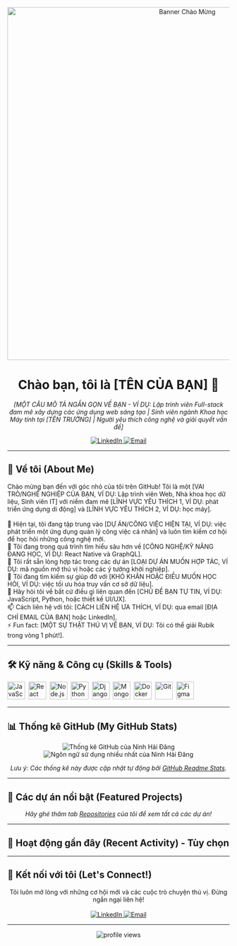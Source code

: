 <p align="center">
  <img src="[URL_HINH_ANH_BANNER_CUA_BAN_HOAC_XOA_DONG_NAY]" alt="Banner Chào Mừng" width="800"/>
</p>

<h1 align="center">Chào bạn, tôi là [TÊN CỦA BẠN] 👋</h1>
<p align="center">
  <em>[MỘT CÂU MÔ TẢ NGẮN GỌN VỀ BẠN - VÍ DỤ: Lập trình viên Full-stack đam mê xây dựng các ứng dụng web sáng tạo | Sinh viên ngành Khoa học Máy tính tại [TÊN TRƯỜNG] | Người yêu thích công nghệ và giải quyết vấn đề]</em>
</p>

<p align="center">
  <a href="[LIÊN KẾT LINKEDIN CỦA BẠN]" target="_blank">
    <img src="https://img.shields.io/badge/LinkedIn-%230077B5.svg?&style=for-the-badge&logo=linkedin&logoColor=white" alt="LinkedIn"/>
  </a>
  <a href="mailto:[ĐỊA CHỈ EMAIL CỦA BẠN]" target="_blank">
    <img src="https://img.shields.io/badge/Email-D14836?style=for-the-badge&logo=gmail&logoColor=white" alt="Email"/>
  </a>
  </p>

---

## 🚀 Về tôi (About Me)

<p align="left">
  Chào mừng bạn đến với góc nhỏ của tôi trên GitHub! Tôi là một [VAI TRÒ/NGHỀ NGHIỆP CỦA BẠN, VÍ DỤ: Lập trình viên Web, Nhà khoa học dữ liệu, Sinh viên IT] với niềm đam mê [LĨNH VỰC YÊU THÍCH 1, VÍ DỤ: phát triển ứng dụng di động] và [LĨNH VỰC YÊU THÍCH 2, VÍ DỤ: học máy].
  <br><br>
  🔭 Hiện tại, tôi đang tập trung vào [DỰ ÁN/CÔNG VIỆC HIỆN TẠI, VÍ DỤ: việc phát triển một ứng dụng quản lý công việc cá nhân] và luôn tìm kiếm cơ hội để học hỏi những công nghệ mới.
  <br>
  🌱 Tôi đang trong quá trình tìm hiểu sâu hơn về [CÔNG NGHỆ/KỸ NĂNG ĐANG HỌC, VÍ DỤ: React Native và GraphQL].
  <br>
  👯 Tôi rất sẵn lòng hợp tác trong các dự án [LOẠI DỰ ÁN MUỐN HỢP TÁC, VÍ DỤ: mã nguồn mở thú vị hoặc các ý tưởng khởi nghiệp].
  <br>
  🤔 Tôi đang tìm kiếm sự giúp đỡ với [KHÓ KHĂN HOẶC ĐIỀU MUỐN HỌC HỎI, VÍ DỤ: việc tối ưu hóa truy vấn cơ sở dữ liệu].
  <br>
  💬 Hãy hỏi tôi về bất cứ điều gì liên quan đến [CHỦ ĐỀ BẠN TỰ TIN, VÍ DỤ: JavaScript, Python, hoặc thiết kế UI/UX].
  <br>
  📫 Cách liên hệ với tôi: [CÁCH LIÊN HỆ ƯA THÍCH, VÍ DỤ: qua email [ĐỊA CHỈ EMAIL CỦA BẠN] hoặc LinkedIn].
  <br>
  ⚡ Fun fact: [MỘT SỰ THẬT THÚ VỊ VỀ BẠN, VÍ DỤ: Tôi có thể giải Rubik trong vòng 1 phút!].
</p>

---

## 🛠️ Kỹ năng & Công cụ (Skills & Tools)

<p align="left">
  <img src="https://cdn.jsdelivr.net/gh/devicons/devicon/icons/javascript/javascript-original.svg" alt="JavaScript" width="40" height="40"/>&nbsp;
  <img src="https://cdn.jsdelivr.net/gh/devicons/devicon/icons/react/react-original-wordmark.svg" alt="React" width="40" height="40"/>&nbsp;
  <img src="https://cdn.jsdelivr.net/gh/devicons/devicon/icons/nodejs/nodejs-original-wordmark.svg" alt="Node.js" width="40" height="40"/>&nbsp;
  <img src="https://cdn.jsdelivr.net/gh/devicons/devicon/icons/python/python-original.svg" alt="Python" width="40" height="40"/>&nbsp;
  <img src="https://cdn.jsdelivr.net/gh/devicons/devicon/icons/django/django-plain.svg" alt="Django" width="40" height="40"/>&nbsp;
  <img src="https://cdn.jsdelivr.net/gh/devicons/devicon/icons/mongodb/mongodb-original-wordmark.svg" alt="MongoDB" width="40" height="40"/>&nbsp;
  <img src="https://cdn.jsdelivr.net/gh/devicons/devicon/icons/docker/docker-original-wordmark.svg" alt="Docker" width="40" height="40"/>&nbsp;
  <img src="https://cdn.jsdelivr.net/gh/devicons/devicon/icons/git/git-original-wordmark.svg" alt="Git" width="40" height="40"/>&nbsp;
  <img src="https://cdn.jsdelivr.net/gh/devicons/devicon/icons/figma/figma-original.svg" alt="Figma" width="40" height="40"/>&nbsp;
  </p>

---

## 📊 Thống kê GitHub (My GitHub Stats)

<p align="center">
  <img src="https://github-readme-stats.vercel.app/api?username=ninhhaidang&show_icons=true&theme=radical&count_private=true&include_all_commits=true" alt="Thống kê GitHub của Ninh Hải Đăng" />
  <br/>
  <img src="https://github-readme-stats.vercel.app/api/top-langs/?username=ninhhaidang&layout=compact&theme=radical&langs_count=8" alt="Ngôn ngữ sử dụng nhiều nhất của Ninh Hải Đăng" />
  </p>
<p align="center">
  <em>Lưu ý: Các thống kê này được cập nhật tự động bởi <a href="https://github.com/anuraghazra/github-readme-stats">GitHub Readme Stats</a>.</em>
</p>

---

## 🌟 Các dự án nổi bật (Featured Projects)

<p align="center">
  <em>Hãy ghé thăm tab <a href="https://github.com/ninhhaidang?tab=repositories">Repositories</a> của tôi để xem tất cả các dự án!</em>
</p>

---

## 🌱 Hoạt động gần đây (Recent Activity) - Tùy chọn

---

## 🤝 Kết nối với tôi (Let's Connect!)

<p align="center">
  Tôi luôn mở lòng với những cơ hội mới và các cuộc trò chuyện thú vị. Đừng ngần ngại liên hệ!
  <br><br>
  <a href="[LIÊN KẾT LINKEDIN CỦA BẠN]" target="_blank">
    <img src="https://img.shields.io/badge/LinkedIn-%230077B5.svg?&style=for-the-badge&logo=linkedin&logoColor=white" alt="LinkedIn"/>
  </a>
  <a href="mailto:[ĐỊA CHỈ EMAIL CỦA BẠN]" target="_blank">
    <img src="https://img.shields.io/badge/Email-D14836?style=for-the-badge&logo=gmail&logoColor=white" alt="Email"/>
  </a>
  </p>

---
<p align="center">
  <img src="https://komarev.com/ghpvc/?username=ninhhaidang&label=Profile%20views&color=0e75b6&style=flat" alt="profile views" />
  </p>

